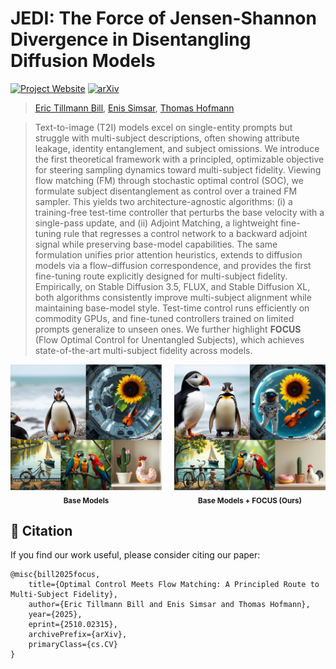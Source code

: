# JEDI: The Force of Jensen-Shannon Divergence in Disentangling Diffusion Models

[![Project Website](https://img.shields.io/badge/Project-Website-green)](https://ericbill21.github.io/JEDI/) [![arXiv](https://img.shields.io/badge/arXiv-2505.19166-b31b1b.svg)](https://arxiv.org/abs/2505.19166)

><p align="center">

>[Eric Tillmann Bill](https://www.linkedin.com/in/ericbill21/), [Enis Simsar](https://enis.dev/), [Thomas Hofmann](https://da.inf.ethz.ch/people/ThomasHofmann)

></p>
>
> Text-to-image (T2I) models excel on single-entity prompts but struggle with multi-subject descriptions, often showing attribute leakage, identity entanglement, and subject omissions. We introduce the first theoretical framework with a principled, optimizable objective for steering sampling dynamics toward multi-subject fidelity. Viewing flow matching (FM) through stochastic optimal control (SOC), we formulate subject disentanglement as control over a trained FM sampler. This yields two architecture-agnostic algorithms: (i) a training-free test-time controller that perturbs the base velocity with a single-pass update, and (ii) Adjoint Matching, a lightweight fine-tuning rule that regresses a control network to a backward adjoint signal while preserving base-model capabilities. The same formulation unifies prior attention heuristics, extends to diffusion models via a flow–diffusion correspondence, and provides the first fine-tuning route explicitly designed for multi-subject fidelity. Empirically, on Stable Diffusion 3.5, FLUX, and Stable Diffusion XL, both algorithms consistently improve multi-subject alignment while maintaining base-model style. Test-time control runs efficiently on commodity GPUs, and fine-tuned controllers trained on limited prompts generalize to unseen ones. We further highlight <b>FOCUS</b> (Flow Optimal Control for Unentangled Subjects), which achieves state-of-the-art multi-subject fidelity across models.

<div style="display: flex; justify-content: center; gap: 20px;">
  <div style="text-align: center;">
    <img src="static/images/base.png" width="300"/><br>
    <sub><b>Base Models</b></sub>
  </div>
  <div style="text-align: center;">
    <img src="static/images/focus.png" width="300"/><br>
    <sub><b>Base Models + FOCUS (Ours)</b></sub>
  </div>
</div>


## 📄 Citation

If you find our work useful, please consider citing our paper:

```
@misc{bill2025focus,
    title={Optimal Control Meets Flow Matching: A Principled Route to Multi-Subject Fidelity},
    author={Eric Tillmann Bill and Enis Simsar and Thomas Hofmann},
    year={2025},
    eprint={2510.02315},
    archivePrefix={arXiv},
    primaryClass={cs.CV}
}
```